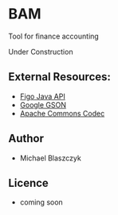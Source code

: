 # BAM

Tool for finance accounting

Under Construction

## External Resources:
* [Figo Java API](https://github.com/figo-connect/java-figo) 
* [Google GSON](https://github.com/google/gson)
* [Apache Commons Codec](https://commons.apache.org/proper/commons-codec/)

## Author
* Michael Blaszczyk

## Licence
* coming soon
